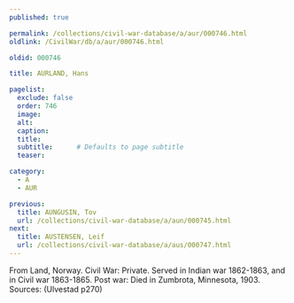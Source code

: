 ```yaml
---
published: true

permalink: /collections/civil-war-database/a/aur/000746.html
oldlink: /CivilWar/db/a/aur/000746.html

oldid: 000746

title: AURLAND, Hans

pagelist:
  exclude: false
  order: 746
  image: 
  alt:
  caption:
  title:
  subtitle:      # Defaults to page subtitle
  teaser:

category: 
  - A 
  - AUR

previous:
  title: AUNGUSIN, Tov
  url: /collections/civil-war-database/a/aun/000745.html  
next:
  title: AUSTENSEN, Leif
  url: /collections/civil-war-database/a/aus/000747.html   
---
```

From Land, Norway. Civil War: Private. Served in Indian war 1862-1863, and in Civil war 1863-1865. Post war: Died in Zumbrota, Minnesota, 1903. Sources: (Ulvestad p270)